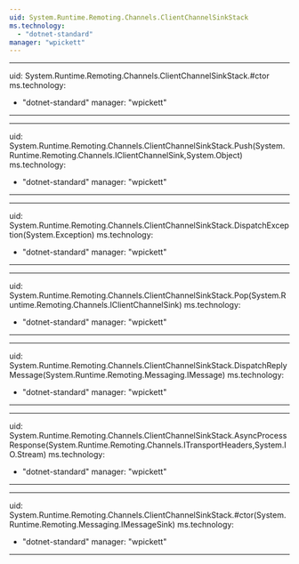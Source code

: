 ```yaml
---
uid: System.Runtime.Remoting.Channels.ClientChannelSinkStack
ms.technology: 
  - "dotnet-standard"
manager: "wpickett"
---
```


---
uid: System.Runtime.Remoting.Channels.ClientChannelSinkStack.#ctor
ms.technology: 
  - "dotnet-standard"
manager: "wpickett"
---

---
uid: System.Runtime.Remoting.Channels.ClientChannelSinkStack.Push(System.Runtime.Remoting.Channels.IClientChannelSink,System.Object)
ms.technology: 
  - "dotnet-standard"
manager: "wpickett"
---

---
uid: System.Runtime.Remoting.Channels.ClientChannelSinkStack.DispatchException(System.Exception)
ms.technology: 
  - "dotnet-standard"
manager: "wpickett"
---

---
uid: System.Runtime.Remoting.Channels.ClientChannelSinkStack.Pop(System.Runtime.Remoting.Channels.IClientChannelSink)
ms.technology: 
  - "dotnet-standard"
manager: "wpickett"
---

---
uid: System.Runtime.Remoting.Channels.ClientChannelSinkStack.DispatchReplyMessage(System.Runtime.Remoting.Messaging.IMessage)
ms.technology: 
  - "dotnet-standard"
manager: "wpickett"
---

---
uid: System.Runtime.Remoting.Channels.ClientChannelSinkStack.AsyncProcessResponse(System.Runtime.Remoting.Channels.ITransportHeaders,System.IO.Stream)
ms.technology: 
  - "dotnet-standard"
manager: "wpickett"
---

---
uid: System.Runtime.Remoting.Channels.ClientChannelSinkStack.#ctor(System.Runtime.Remoting.Messaging.IMessageSink)
ms.technology: 
  - "dotnet-standard"
manager: "wpickett"
---
